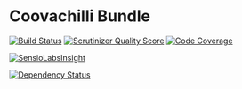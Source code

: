 Coovachilli Bundle
=======================

[![Build Status](https://travis-ci.org/Spomky-Labs/SpomkyCoovachilliBundle.png?branch=master)](https://travis-ci.org/Spomky-Labs/SpomkyCoovachilliBundle)
[![Scrutinizer Quality Score](https://scrutinizer-ci.com/g/Spomky-Labs/SpomkyCoovachilliBundle/badges/quality-score.png?s=2327a1a7565b6bf2e9e892e69755cc029bd93a04)](https://scrutinizer-ci.com/g/Spomky-Labs/SpomkyCoovachilliBundle/)
[![Code Coverage](https://scrutinizer-ci.com/g/Spomky-Labs/SpomkyCoovachilliBundle/badges/coverage.png?s=defc2ac736d5b8ed27609f9dee4146b64e1a3a81)](https://scrutinizer-ci.com/g/Spomky-Labs/SpomkyCoovachilliBundle/)

[![SensioLabsInsight](https://insight.sensiolabs.com/projects/b78055d1-dcb2-465b-a5e2-86b6dc7e163c/big.png)](https://insight.sensiolabs.com/projects/b78055d1-dcb2-465b-a5e2-86b6dc7e163c)

[![Dependency Status](https://www.versioneye.com/user/projects/530b13a8ec1375e93b00000d/badge.png)](https://www.versioneye.com/user/projects/530b13a8ec1375e93b00000d)